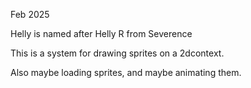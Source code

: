 Feb 2025

Helly is named after Helly R from Severence

This is a system for drawing sprites on a 2dcontext.

Also maybe loading sprites, and maybe animating them.
